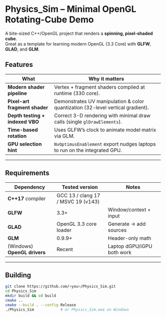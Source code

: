 # Physics_Sim – Minimal OpenGL Rotating-Cube Demo 

A bite-sized C++/OpenGL project that renders a **spinning, pixel-shaded cube**.  
Great as a template for learning modern OpenGL (3.3 Core) with **GLFW**, **GLAD**, and **GLM**.

## Features

| What | Why it matters |
|------|----------------|
| **Modern shader pipeline** | Vertex + fragment shaders compiled at runtime (330 core). |
| **Pixel-art fragment shader** | Demonstrates UV manipulation & color quantization (32-level vertical gradient). |
| **Depth testing + indexed VBO** | Correct 3-D rendering with minimal draw calls (single `glDrawElements`). |
| **Time-based rotation** | Uses GLFW’s clock to animate model matrix via GLM. |
| **GPU selection hint** | `NvOptimusEnablement` export nudges laptops to run on the integrated GPU. |

---

## Requirements

| Dependency | Tested version | Notes |
|------------|---------------|-------|
| **C++17** compiler | GCC 13 / clang 17 / MSVC 19 (v143) | |
| **GLFW** | 3.3+ | Window/context + input |
| **GLAD** | OpenGL 3.3 core loader | Generate → add sources |
| **GLM** | 0.9.9+ | Header-only math |
| (Windows) **OpenGL drivers** | Recent | Laptop dGPU/iGPU both work |

---
## Building

```bash
git clone https://github.com/<you>/Physics_Sim.git
cd Physics_Sim
mkdir build && cd build
cmake ..
cmake --build . --config Release
./Physics_Sim            # or Physics_Sim.exe on Windows
